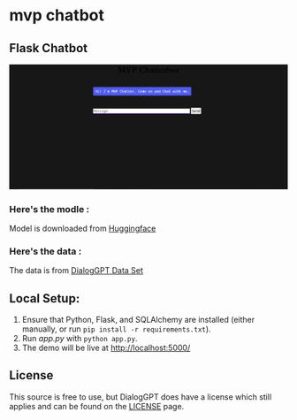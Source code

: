 # mvp chatbot 


## Flask Chatbot
![Here is the screenshot of the chatbot](/src/mvpchatbot.jpg?raw=true "MVP Chatbot")

### Here's the modle :
Model is downloaded from [Huggingface](https://huggingface.co/microsoft/DialoGPT-medium)

### Here's the data :
The data is from [DialogGPT Data Set](https://github.com/microsoft/DialoGPT/tree/master/data)

## Local Setup:
 1. Ensure that Python, Flask, and SQLAlchemy  are installed (either manually, or run `pip install -r requirements.txt`).
 2. Run *app.py* with `python app.py`.
 3. The demo will be live at [http://localhost:5000/](http://localhost:5000/)


## License
This source is free to use, but DialogGPT does have a license which still applies and can be found on the 
[LICENSE](https://github.com/microsoft/DialoGPT/blob/master/LICENSE) page.
